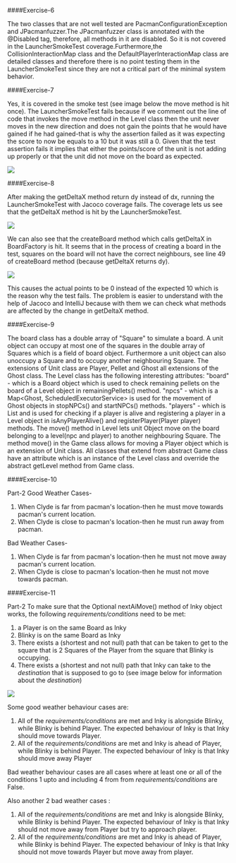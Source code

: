 ####Exercise-6

The two classes that are not well tested are PacmanConfigurationException and JPacmanfuzzer.The JPacmanfuzzer class is annotated with the @Disabled tag, therefore, all methods in it are disabled. So it is not covered in the LauncherSmokeTest coverage.Furthermore,the CollisionInteractionMap class and the
DefaultPlayerInteractionMap class are detailed classes and therefore there is no point testing them in the LauncherSmokeTest since they are not a critical part of the minimal system behavior.

####Exercise-7

Yes, it is covered in the smoke test (see image below the move method is hit once). The LauncherSmokeTest fails because if we comment out the line of code that invokes the move method in the Level class then
the unit never moves in the new direction and does not gain the points that he would have gained if he had gained-that is why the assertion failed as it was
expecting the score to now be equals to a 10 but it was still a 0. Given that the test assertion fails it implies that either the points/score of the unit is
not adding up properly or that the unit did not move on the board as expected.

<img src = "https://media.discordapp.net/attachments/546026199197941775/573954893296041990/SQT_exercise_7.PNG">

####Exercise-8

After making the getDeltaX method return dy instead of dx, running the LauncherSmokeTest with Jacoco coverage fails.
The coverage lets us see that the getDeltaX method is hit by the LauncherSmokeTest.

<img src = "https://media.discordapp.net/attachments/546026199197941775/573955038901305345/SQT_exercise_8_-_1.PNG"> 

We can also see that the createBoard method which calls getDeltaX in BoardFactory is hit. 
It seems that in the process of creating a board in the test, 
squares on the board will not have the correct neighbours, see line 49 of createBoard method (because getDeltaX returns dy). 

<img src = "https://media.discordapp.net/attachments/546026199197941775/573955077119803392/SQT_exercise_8_-_2.PNG" length = 75>

This causes the actual points to be 0 instead of the expected 10 which is the reason  why the test fails. 
The problem is easier to understand with the help of Jacoco and IntelliJ 
because with them we can check what methods are affected by the change in getDeltaX method.  

####Exercise-9

The board class has a double array of "Square" to simulate a board. 
A unit object can occupy at most one of the squares in the double array of Squares which is a field of board object.
Furthermore a unit object can also unoccupy a Square and to occupy another neighbouring Square. 
The extensions of Unit class are Player, Pellet and Ghost all extensions of the Ghost class.
The Level class has the following interesting attributes: 
"board" - which is a Board object which is used to check remaining pellets on the board of a Level object in remainingPellets() method.
"npcs" - which is a Map<Ghost, ScheduledExecutorService> is used for the movement of Ghost objects in stopNPCs() and startNPCs() methods.
"players" - which is List<Player> and is used for checking if a player is alive and registering a player in a Level object in isAnyPlayerAlive() and registerPlayer(Player player) methods.
The move() method in Level lets unit Object move on the board belonging to a level(npc and player) to another neighbouring Square.
The method move() in the Game class allows for moving a Player object which is an extension of Unit class.
All classes that extend from abstract Game class have an attribute which is an instance of the Level class 
and override the abstract getLevel method from Game class.

####Exercise-10

Part-2
  Good Weather Cases-
  1. When Clyde is far from pacman's location-then he must move towards pacman's current location.
  2. When Clyde is close to pacman's location-then he must run away from pacman.
  
  Bad Weather Cases-
  1. When Clyde is far from pacman's location-then he must not move away pacman's current location.
  2. When Clyde is close to pacman's location-then he must not move towards pacman.

####Exercise-11

Part-2 
To make sure that the Optional<Direction> nextAiMove() method of Inky object works, the following *requirements/conditions* need to be met:
  1. a Player is on the same Board as Inky
  2. Blinky is on  the same  Board as Inky
  3. There exists a (shortest and not null) path that can be taken to get to the square that is 2 Squares of the Player from 
     the square that Blinky is occupying.
  4. There exists a (shortest and not null) path that Inky can take to the *destination* that is supposed to go to 
     (see image below for information about the *destination*) 

<img src = "https://cdn.discordapp.com/attachments/546026199197941775/574250657280950273/SQT_a1e11.PNG" length = 75>

Some good weather behaviour cases are:
  1. All of the *requirements/conditions* are met and Inky is alongside Blinky, while Blinky is behind Player. 
     The expected behaviour of Inky is that Inky should move towards Player.
  2. All of the *requirements/conditions* are met and Inky is ahead of Player, while Blinky is behind Player.
     The expected behaviour of Inky is that Inky should move away Player

Bad weather behaviour cases are all cases where at least one or all of the conditions 1 upto and including 4 
from from *requirements/conditions* are False.

Also another 2 bad weather cases :
  1. All of the *requirements/conditions* are met and Inky is alongside Blinky, while Blinky is behind Player. 
     The expected behaviour of Inky is that Inky should not move away from Player but try to approach player.
  2. All of the *requirements/conditions* are met and Inky is ahead of Player, while Blinky is behind Player. 
     The expected behaviour of Inky is that Inky should not move towards Player but move away from player.






